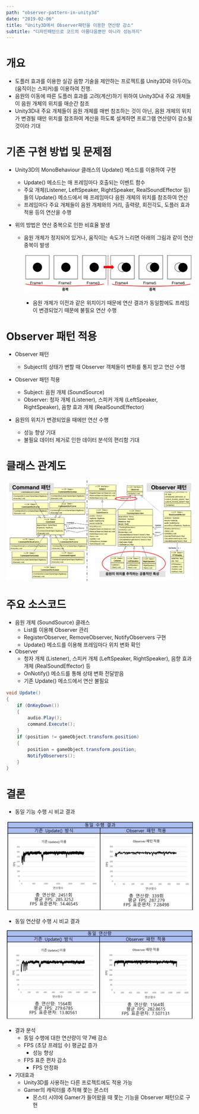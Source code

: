 ```yaml
---
path: "observer-pattern-in-unity3d"
date: "2019-02-06"
title: "Unity3D에서 Observer패턴을 이용한 연산량 감소"
subtitle: "디자인패턴으로 코드의 아름다움뿐만 아니라 성능까지"
---
```


# 개요

- 도플러 효과를 이용한 실감 음향 기술을 제안하는 프로젝트를 Unity3D와 아두이노(움직이는 스피커)를 이용하여 진행.
- 음원의 이동에 따른 도플러 효과를 고려(계산)하기 위하여 Unity3D내 주요 개체들이 음원 개체의 위치를 매순간 참조
- Unity3D내 주요 개체들이 음원 개체를 매번 참조하는 것이 아닌, 음원 개체의 위치가 변경될 때만 위치를 참조하여 계산을 하도록 설계하면 프로그램 연산량이 감소될 것이라 기대

# 기존 구현 방법 및 문제점

- Unity3D의 MonoBehaviour 클래스의 Update() 메소드를 이용하여 구현

  - Update() 메소드는 매 프레임마다 호출되는 이벤트 함수
  - 주요 개체(Listener, LeftSpeaker, RightSpeaker, RealSoundEffector 등)들의 Update() 메소드에서 매 프레임마다 음원 개체의 위치를 참조하여 연산
  - 프레임마다 주요 개체들이 음원 개체와의 거리, 출력량, 회전각도, 도플러 효과 적용 등의 연산을 수행

- 위의 방법은 연산 중복으로 인한 비효율 발생

  - 음원 개체가 정지되어 있거나, 움직이는 속도가 느리면 아래의 그림과 같이 연산 중복이 발생

    ![움직이는 속도가 느리면 연산 중복이 발생한다](./images/operation_duplication.png)

    - 음원 개체가 이전과 같은 위치이기 때문에 연산 결과가 동일함에도 프레임이 변경되었기 때문에 불필요 연산 수행

# Observer 패턴 적용

- Observer 패턴
  - Subject의 상태가 변할 때 Observer 객체들이 변화를 통지 받고 연산 수행
- Observer 패턴 적용

  - Subject: 음원 개체 (SoundSource)
  - Observer: 청자 개체 (Listener), 스피커 개체 (LeftSpeaker, RightSpeaker), 음향 효과 개체 (RealSoundEffector)

- 음원의 위치가 변경되었을 때에만 연산 수행
  - 성능 향상 기대
  - 불필요 데이터 제거로 인한 데이터 분석의 편리함 기대

# 클래스 관계도

![Observer 패턴을 적용한 클래스 관계도](./images/observer_class_diagram.png)

# 주요 소스코드

- 음원 개체 (SoundSource) 클래스
  - List를 이용해 Observer 관리
  - RegisterObserver, RemoveObserver, NotifyObservers 구현
  - Update() 메소드를 이용해 프레임마다 위치 변화 확인
- Observer
  - 청자 개체 (Listener), 스피커 개체 (LeftSpeaker, RightSpeaker), 음향 효과 개체 (RealSoundEffector) 등
  - OnNotify() 메소드를 통해 상태 변화 전달받음
  - 기존 Update() 메소드에서 연산 불필요

```csharp
void Update()
{
    if (OnKeyDown())
    {
        audio.Play();
        command.Execute();
    }
    if (position != gameObject.transform.position)
    {
        position = gameObject.transform.position;
        NotifyObservers();
    }
}
```

# 결론

- 동일 기능 수행 시 비교 결과

![동일 기능 수행 시 Observer 패턴을 적용하면 연산량이 줄어든다](./images/same_operation_result.png)

- 동일 연산량 수행 시 비교 결과

![동일 연산량 수행 시 Observer 패턴을 적용하면 FPS가 안정적이다](./images/same_compuration_result.png)

- 결과 분석
  - 동일 수행에 대한 연산량이 약 7배 감소
  - FPS (초당 프레임 수) 평균값 증가
    - 성능 향상
  - FPS 표준 편차 감소
    - FPS 안정화
- 기대효과
  - Unity3D를 사용하는 다른 프로젝트에도 적용 가능
  - Gamer의 캐릭터를 추적해 쫓는 몬스터
    - 몬스터 시야에 Gamer가 들어왔을 때 쫓는 기능을 Observer 패턴으로 구현
